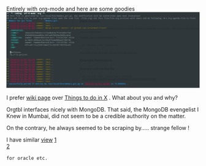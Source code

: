 Entirely with org-mode and here are some goodies
![alt text](https://raw.githubusercontent.com/carnotweat/travel/master/rm.png)


I prefer [wiki page](https://en.wikipedia.org/wiki/Tourism_in_Rajasthan) over [Things to do in X](https://www.google.com/destination/map/topsights?q=most+visited+++tourist+places+in+rajasthan&client=firefox-b-ab&site=search&output=search&dest_mid=/m/06k5_&sa=X&ved=0ahUKEwia_N3coqvcAhWFwI8KHeFKCYQQ6tEBCC0oBDAA) . What about you and why?

Orgtbl interfaces nicely with MongoDB. That said, the MongoDB evengelist I Knew in Mumbai, did not seem to be a credible  authority on the matter.

On the contrary, he always seemed to be scraping by..... strange fellow !

I have similar
[view](https://twitter.com/nonsameer/status/1068073829547687938)
	[1](https://twitter.com/nonsameer/status/1067876611578445824)      
	[2](https://twitter.com/nonsameer/status/1074371029747884033)     
		
	for oracle etc. 
